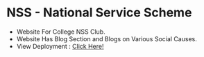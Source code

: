 # NSS - National Service Scheme
- Website For College NSS Club.
- Website Has Blog Section and Blogs on Various Social Causes.
- View Deployment : <a href = "https://daxoron.github.io/NSSWebsite" target = "_blank" >Click Here!</a>

